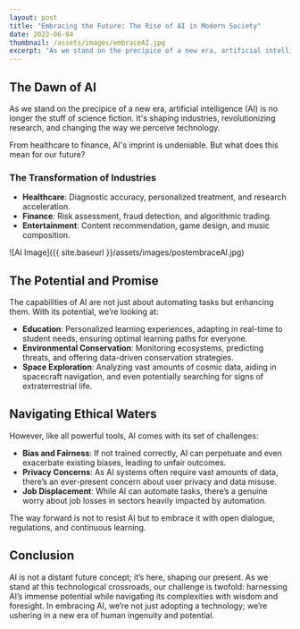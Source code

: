 ```yaml
---
layout: post
title: "Embracing the Future: The Rise of AI in Modern Society"
date: 2022-06-04
thumbnail: /assets/images/embraceAI.jpg
excerpt: "As we stand on the precipice of a new era, artificial intelligence (AI) is no longer the stuff of science fiction. It's shaping industries, revolutionizing research, and changing the way we perceive technology."
---
```


## The Dawn of AI

As we stand on the precipice of a new era, artificial intelligence (AI) is no longer the stuff of science fiction. It's shaping industries, revolutionizing research, and changing the way we perceive technology. 

From healthcare to finance, AI's imprint is undeniable. But what does this mean for our future?

### The Transformation of Industries

- **Healthcare**: Diagnostic accuracy, personalized treatment, and research acceleration.
- **Finance**: Risk assessment, fraud detection, and algorithmic trading.
- **Entertainment**: Content recommendation, game design, and music composition.

![AI Image]({{ site.baseurl }}/assets/images/postembraceAI.jpg)


## The Potential and Promise

The capabilities of AI are not just about automating tasks but enhancing them. With its potential, we’re looking at:

- **Education**: Personalized learning experiences, adapting in real-time to student needs, ensuring optimal learning paths for everyone.
- **Environmental Conservation**: Monitoring ecosystems, predicting threats, and offering data-driven conservation strategies.
- **Space Exploration**: Analyzing vast amounts of cosmic data, aiding in spacecraft navigation, and even potentially searching for signs of extraterrestrial life.

## Navigating Ethical Waters 

However, like all powerful tools, AI comes with its set of challenges:

- **Bias and Fairness**: If not trained correctly, AI can perpetuate and even exacerbate existing biases, leading to unfair outcomes.
- **Privacy Concerns**: As AI systems often require vast amounts of data, there’s an ever-present concern about user privacy and data misuse.
- **Job Displacement**: While AI can automate tasks, there’s a genuine worry about job losses in sectors heavily impacted by automation.

The way forward is not to resist AI but to embrace it with open dialogue, regulations, and continuous learning.

## Conclusion 

AI is not a distant future concept; it’s here, shaping our present. As we stand at this technological crossroads, our challenge is twofold: harnessing AI’s immense potential while navigating its complexities with wisdom and foresight. In embracing AI, we’re not just adopting a technology; we’re ushering in a new era of human ingenuity and potential.
